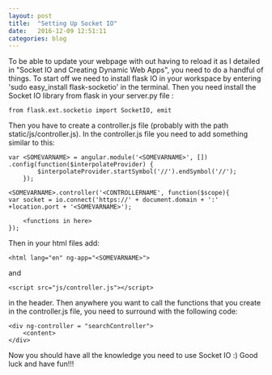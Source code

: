 ```yaml
---
layout: post
title:  "Setting Up Socket IO"
date:   2016-12-09 12:51:11
categories: blog
---
```


To be able to update your webpage with out having to reload it as I detailed in "Socket IO and Creating Dynamic Web Apps", you need to do a handful of things. To start off we need to install flask IO in your workspace by entering 'sudo easy_install flask-socketio' in the terminal. Then you need install the Socket IO library from flask in your server.py file :

```
from flask.ext.socketio import SocketIO, emit
```

Then you have to create a controller.js file (probably with the path static/js/controller.js). In the controller.js file you need to add something similar to this:

```
var <SOMEVARNAME> = angular.module('<SOMEVARNAME>', [])
.config(function($interpolateProvider) {
        $interpolateProvider.startSymbol('//').endSymbol('//');
    });

<SOMEVARNAME>.controller('<CONTROLLERNAME', function($scope){
var socket = io.connect('https://' + document.domain + ':' 
+location.port + '<SOMEVARNAME>'); 

    <functions in here>
});
```

Then in your html files add:

```
<html lang="en" ng-app="<SOMEVARNAME>">
```

and

```
<script src="js/controller.js"></script>
```

in the header. Then anywhere you want to call the functions that you create in the controller.js file, you need to surround with the following code:

```
<div ng-controller = "searchController">
    <content>
</div>
```

Now you should have all the knowledge you need to use Socket IO :) Good luck and have fun!!!